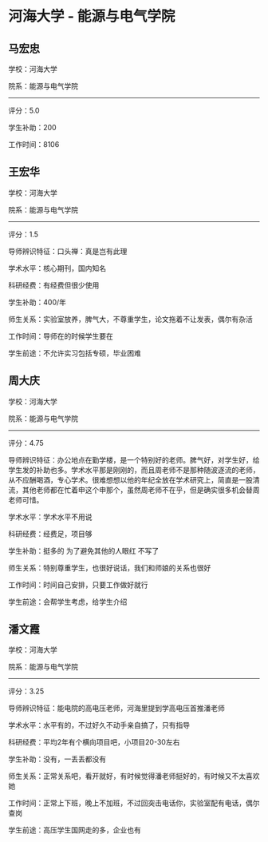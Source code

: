 # 河海大学 - 能源与电气学院

## 马宏忠

学校：河海大学

院系：能源与电气学院

* * *

评分：5.0

学生补助：200

工作时间：8106

## 王宏华

学校：河海大学

院系：能源与电气学院

* * *

评分：1.5

导师辨识特征：口头禅：真是岂有此理

学术水平：核心期刊，国内知名

科研经费：有经费但很少使用

学生补助：400/年

师生关系：实验室放养，脾气大，不尊重学生，论文拖着不让发表，偶尔有杂活

工作时间：导师在的时候学生要在

学生前途：不允许实习包括专硕，毕业困难

## 周大庆

学校：河海大学

院系：能源与电气学院

* * *

评分：4.75

导师辨识特征：办公地点在勤学楼，是一个特别好的老师。脾气好，对学生好，给学生发的补助也多。学术水平那是刚刚的，而且周老师不是那种随波逐流的老师，从不应酬喝酒，专心学术。很难想想以他的年纪全放在学术研究上，简直是一股清流，其他老师都在忙着申这个申那个，虽然周老师不在乎，但是确实很多机会替周老师可惜。

学术水平：学术水平不用说

科研经费：经费足，项目够

学生补助：挺多的 为了避免其他的人眼红 不写了

师生关系：特别尊重学生，也很好说话，我们和师娘的关系也很好

工作时间：时间自己安排，只要工作做好就行

学生前途：会帮学生考虑，给学生介绍

## 潘文霞

学校：河海大学

院系：能源与电气学院

* * *

评分：3.25

导师辨识特征：能电院的高电压老师，河海里提到学高电压首推潘老师

学术水平：水平有的，不过好久不动手亲自搞了，只有指导

科研经费：平均2年有个横向项目吧，小项目20-30左右

学生补助：没有，一丢丢都没有

师生关系：正常关系吧，看开就好，有时候觉得潘老师挺好的，有时候又不太喜欢她

工作时间：正常上下班，晚上不加班，不过回突击电话你，实验室配有电话，偶尔查岗

学生前途：高压学生国网走的多，企业也有